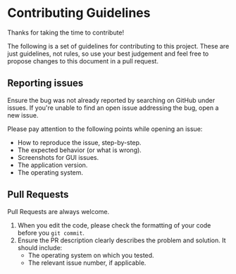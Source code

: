# Contributing Guidelines

Thanks for taking the time to contribute!

The following is a set of guidelines for contributing to this project. These are just guidelines, not rules, so use your best judgement and feel free to propose changes to this document in a pull request.

## Reporting issues

Ensure the bug was not already reported by searching on GitHub under issues. If you're unable to find an open issue addressing the bug, open a new issue.

Please pay attention to the following points while opening an issue:
* How to reproduce the issue, step-by-step.
* The expected behavior (or what is wrong).
* Screenshots for GUI issues.
* The application version.
* The operating system.

## Pull Requests

Pull Requests are always welcome.

1. When you edit the code, please check the formatting of your code before you `git commit`.
2. Ensure the PR description clearly describes the problem and solution. It should include:
	* The operating system on which you tested.
	* The relevant issue number, if applicable.
